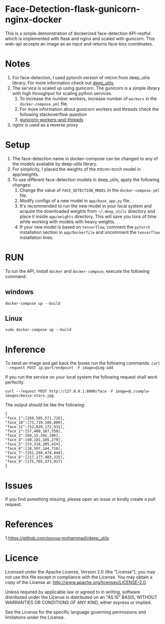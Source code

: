 # Face-Detection-flask-gunicorn-nginx-docker

This is a simple demonstration of dockerized face-detection API-restful which is implemented with flask and nginx and scaled
with gunicorn. This web-api accepts an image as an input and returns face-box coordinates. 

# Notes

1. For face-detection, I used pytorch version of mtcnn from deep_utils library. For more information check
   out [deep_utils](https://github.com/pooya-mohammadi/deep_utils).
2. The service is scaled up using gunicorn. The gunicorn is a simple library with high throughput for scaling python services.
    1. To increase the number workers, increase number of `workers` in the `docker-compose.yml` file.
    2. For more information about gunicorn workers and threads check the following stackoverflow question
    3. [gunicorn-workers-and-threads](https://stackoverflow.com/questions/38425620/gunicorn-workers-and-threads)
3. nginx is used as a reverse proxy

# Setup

1. The face-detection name in docker-compose can be changed to any of the models available by deep-utils library.
2. For simplicity, I placed the weights of the mtcnn-torch model in app/weights.
3. To use different face-detection models in deep_utils, apply the following changes:
    1. Change the value of `FACE_DETECTION_MODEL` in the `docker-compose.yml` file.
    2. Modify configs of a new model in `app/base_app.py` file.
    3. It's recommended to run the new model in your local system and acquire the downloaded weights from `~/.deep_utils`
       directory and place it inside `app/weights` directory. This will save you tons of time while working with models with
       heavy weights.
    4. If your new model is based on `tensorflow`, comment the `pytorch` installation section in `app/Dockerfile` and
       uncomment the `tensorflow` installation lines.

# RUN

To run the API, install `docker` and `docker-compose`, execute the following command:

## windows

`docker-compose up --build`

## Linux

`sudo docker-compose up --build`

# Inference

To send an image and get back the boxes run the following commands:
`curl --request POST ip:port/endpoint -F image=@img-add`

If you run the service on your local system the following request shall work perfectly:

```terminal
curl --request POST http://127.0.0.1:8000/face -F image=@./sample-images/movie-stars.jpg
```

The output should be like the following:
```text
{
"face_1":[269,505,571,726],
"face_10":[73,719,186,809],
"face_11":[52,829,172,931],
"face_2":[57,460,187,550],
"face_3":[69,15,291,186],
"face_4":[49,181,185,279],
"face_5":[53,318,205,424],
"face_6":[18,597,144,716],
"face_7":[251,294,474,444],
"face_8":[217,177,403,315],
"face_9":[175,765,373,917]
}
```

# Issues

If you find something missing, please open an issue or kindly create a pull request.  

# References

1.https://github.com/pooya-mohammadi/deep_utils

# Licence

Licensed under the Apache License, Version 2.0 (the "License"); you may not use this file except in compliance with the License. You may obtain a copy of the License at: http://www.apache.org/licenses/LICENSE-2.0.

Unless required by applicable law or agreed to in writing, software distributed under the License is distributed on an "AS IS" BASIS, WITHOUT WARRANTIES OR CONDITIONS OF ANY KIND, either express or implied.

See the License for the specific language governing permissions and limitations under the License.
